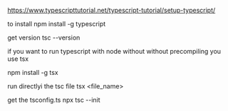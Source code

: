 https://www.typescripttutorial.net/typescript-tutorial/setup-typescript/

to install 
npm install -g typescript 

get version 
tsc --version 

if you want to run typescript with node without without precompiling you use tsx 

npm install -g tsx 


run directlyi the tsc file 
tsx <file_name>

get the tsconfig.ts
npx tsc --init